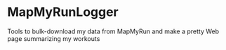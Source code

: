 # MapMyRunLogger
Tools to bulk-download my data from MapMyRun and make a pretty Web page summarizing my workouts
